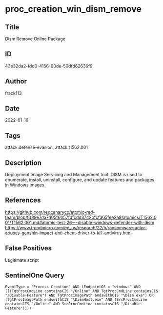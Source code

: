 # proc_creation_win_dism_remove

## Title
Dism Remove Online Package

## ID
43e32da2-fdd0-4156-90de-50dfd62636f9

## Author
frack113

## Date
2022-01-16

## Tags
attack.defense-evasion, attack.t1562.001

## Description
Deployment Image Servicing and Management tool. DISM is used to enumerate, install, uninstall, configure, and update features and packages in Windows images

## References
https://github.com/redcanaryco/atomic-red-team/blob/f339e7da7d05f6057fdfcdd3742bfcf365fee2a9/atomics/T1562.001/T1562.001.md#atomic-test-26---disable-windows-defender-with-dism
https://www.trendmicro.com/en_us/research/22/h/ransomware-actor-abuses-genshin-impact-anti-cheat-driver-to-kill-antivirus.html

## False Positives
Legitimate script

## SentinelOne Query
```
EventType = "Process Creation" AND (EndpointOS = "windows" AND (((TgtProcCmdLine containsCIS "/Online" AND TgtProcCmdLine containsCIS "/Disable-Feature") AND TgtProcImagePath endswithCIS "\Dism.exe") OR (TgtProcImagePath endswithCIS "\DismHost.exe" AND (SrcProcCmdLine containsCIS "/Online" AND SrcProcCmdLine containsCIS "/Disable-Feature"))))

```